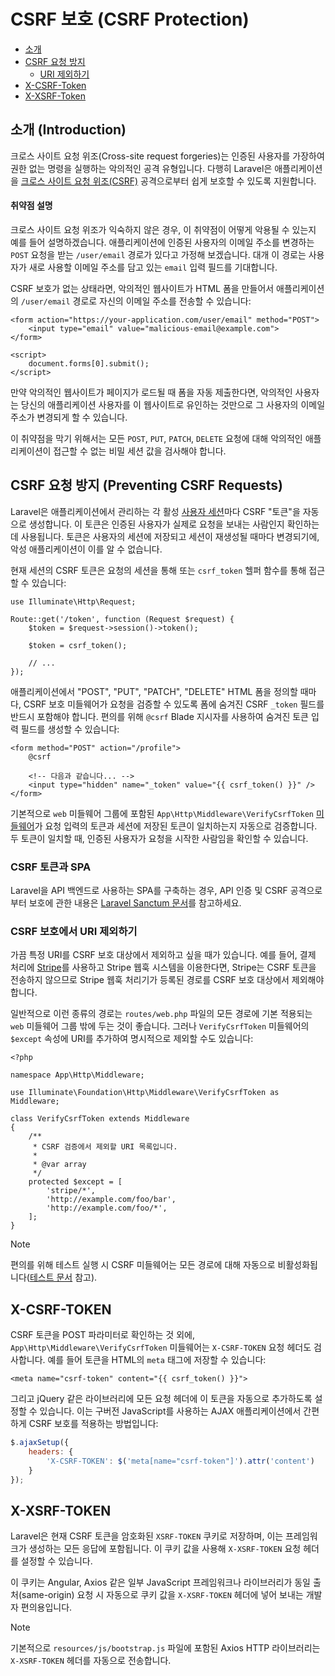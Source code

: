 # CSRF 보호 (CSRF Protection)

- [소개](#csrf-introduction)
- [CSRF 요청 방지](#preventing-csrf-requests)
    - [URI 제외하기](#csrf-excluding-uris)
- [X-CSRF-Token](#csrf-x-csrf-token)
- [X-XSRF-Token](#csrf-x-xsrf-token)

<a name="csrf-introduction"></a>
## 소개 (Introduction)

크로스 사이트 요청 위조(Cross-site request forgeries)는 인증된 사용자를 가장하여 권한 없는 명령을 실행하는 악의적인 공격 유형입니다. 다행히 Laravel은 애플리케이션을 [크로스 사이트 요청 위조(CSRF)](https://en.wikipedia.org/wiki/Cross-site_request_forgery) 공격으로부터 쉽게 보호할 수 있도록 지원합니다.

<a name="csrf-explanation"></a>
#### 취약점 설명

크로스 사이트 요청 위조가 익숙하지 않은 경우, 이 취약점이 어떻게 악용될 수 있는지 예를 들어 설명하겠습니다. 애플리케이션에 인증된 사용자의 이메일 주소를 변경하는 `POST` 요청을 받는 `/user/email` 경로가 있다고 가정해 보겠습니다. 대개 이 경로는 사용자가 새로 사용할 이메일 주소를 담고 있는 `email` 입력 필드를 기대합니다.

CSRF 보호가 없는 상태라면, 악의적인 웹사이트가 HTML 폼을 만들어서 애플리케이션의 `/user/email` 경로로 자신의 이메일 주소를 전송할 수 있습니다:

```blade
<form action="https://your-application.com/user/email" method="POST">
    <input type="email" value="malicious-email@example.com">
</form>

<script>
    document.forms[0].submit();
</script>
```

만약 악의적인 웹사이트가 페이지가 로드될 때 폼을 자동 제출한다면, 악의적인 사용자는 당신의 애플리케이션 사용자를 이 웹사이트로 유인하는 것만으로 그 사용자의 이메일 주소가 변경되게 할 수 있습니다.

이 취약점을 막기 위해서는 모든 `POST`, `PUT`, `PATCH`, `DELETE` 요청에 대해 악의적인 애플리케이션이 접근할 수 없는 비밀 세션 값을 검사해야 합니다.

<a name="preventing-csrf-requests"></a>
## CSRF 요청 방지 (Preventing CSRF Requests)

Laravel은 애플리케이션에서 관리하는 각 활성 [사용자 세션](/docs/9.x/session)마다 CSRF "토큰"을 자동으로 생성합니다. 이 토큰은 인증된 사용자가 실제로 요청을 보내는 사람인지 확인하는 데 사용됩니다. 토큰은 사용자의 세션에 저장되고 세션이 재생성될 때마다 변경되기에, 악성 애플리케이션이 이를 알 수 없습니다.

현재 세션의 CSRF 토큰은 요청의 세션을 통해 또는 `csrf_token` 헬퍼 함수를 통해 접근할 수 있습니다:

```
use Illuminate\Http\Request;

Route::get('/token', function (Request $request) {
    $token = $request->session()->token();

    $token = csrf_token();

    // ...
});
```

애플리케이션에서 "POST", "PUT", "PATCH", "DELETE" HTML 폼을 정의할 때마다, CSRF 보호 미들웨어가 요청을 검증할 수 있도록 폼에 숨겨진 CSRF `_token` 필드를 반드시 포함해야 합니다. 편의를 위해 `@csrf` Blade 지시자를 사용하여 숨겨진 토큰 입력 필드를 생성할 수 있습니다:

```blade
<form method="POST" action="/profile">
    @csrf

    <!-- 다음과 같습니다... -->
    <input type="hidden" name="_token" value="{{ csrf_token() }}" />
</form>
```

기본적으로 `web` 미들웨어 그룹에 포함된 `App\Http\Middleware\VerifyCsrfToken` [미들웨어](/docs/9.x/middleware)가 요청 입력의 토큰과 세션에 저장된 토큰이 일치하는지 자동으로 검증합니다. 두 토큰이 일치할 때, 인증된 사용자가 요청을 시작한 사람임을 확인할 수 있습니다.

<a name="csrf-tokens-and-spas"></a>
### CSRF 토큰과 SPA

Laravel을 API 백엔드로 사용하는 SPA를 구축하는 경우, API 인증 및 CSRF 공격으로부터 보호에 관한 내용은 [Laravel Sanctum 문서](/docs/9.x/sanctum)를 참고하세요.

<a name="csrf-excluding-uris"></a>
### CSRF 보호에서 URI 제외하기

가끔 특정 URI를 CSRF 보호 대상에서 제외하고 싶을 때가 있습니다. 예를 들어, 결제 처리에 [Stripe](https://stripe.com)를 사용하고 Stripe 웹훅 시스템을 이용한다면, Stripe는 CSRF 토큰을 전송하지 않으므로 Stripe 웹훅 처리기가 등록된 경로를 CSRF 보호 대상에서 제외해야 합니다.

일반적으로 이런 종류의 경로는 `routes/web.php` 파일의 모든 경로에 기본 적용되는 `web` 미들웨어 그룹 밖에 두는 것이 좋습니다. 그러나 `VerifyCsrfToken` 미들웨어의 `$except` 속성에 URI를 추가하여 명시적으로 제외할 수도 있습니다:

```
<?php

namespace App\Http\Middleware;

use Illuminate\Foundation\Http\Middleware\VerifyCsrfToken as Middleware;

class VerifyCsrfToken extends Middleware
{
    /**
     * CSRF 검증에서 제외할 URI 목록입니다.
     *
     * @var array
     */
    protected $except = [
        'stripe/*',
        'http://example.com/foo/bar',
        'http://example.com/foo/*',
    ];
}
```

> [!NOTE]
> 편의를 위해 테스트 실행 시 CSRF 미들웨어는 모든 경로에 대해 자동으로 비활성화됩니다([테스트 문서](/docs/9.x/testing) 참고).

<a name="csrf-x-csrf-token"></a>
## X-CSRF-TOKEN

CSRF 토큰을 POST 파라미터로 확인하는 것 외에, `App\Http\Middleware\VerifyCsrfToken` 미들웨어는 `X-CSRF-TOKEN` 요청 헤더도 검사합니다. 예를 들어 토큰을 HTML의 `meta` 태그에 저장할 수 있습니다:

```blade
<meta name="csrf-token" content="{{ csrf_token() }}">
```

그리고 jQuery 같은 라이브러리에 모든 요청 헤더에 이 토큰을 자동으로 추가하도록 설정할 수 있습니다. 이는 구버전 JavaScript를 사용하는 AJAX 애플리케이션에서 간편하게 CSRF 보호를 적용하는 방법입니다:

```js
$.ajaxSetup({
    headers: {
        'X-CSRF-TOKEN': $('meta[name="csrf-token"]').attr('content')
    }
});
```

<a name="csrf-x-xsrf-token"></a>
## X-XSRF-TOKEN

Laravel은 현재 CSRF 토큰을 암호화된 `XSRF-TOKEN` 쿠키로 저장하며, 이는 프레임워크가 생성하는 모든 응답에 포함됩니다. 이 쿠키 값을 사용해 `X-XSRF-TOKEN` 요청 헤더를 설정할 수 있습니다.

이 쿠키는 Angular, Axios 같은 일부 JavaScript 프레임워크나 라이브러리가 동일 출처(same-origin) 요청 시 자동으로 쿠키 값을 `X-XSRF-TOKEN` 헤더에 넣어 보내는 개발자 편의용입니다.

> [!NOTE]
> 기본적으로 `resources/js/bootstrap.js` 파일에 포함된 Axios HTTP 라이브러리는 `X-XSRF-TOKEN` 헤더를 자동으로 전송합니다.